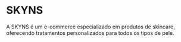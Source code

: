# SKYNS
A SKYNS é um e-commerce especializado em produtos de skincare, oferecendo tratamentos personalizados para todos os tipos de pele.
